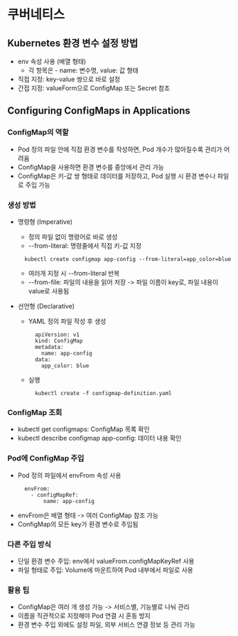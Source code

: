 # 쿠버네티스

## Kubernetes 환경 변수 설정 방법
- env 속성 사용 (배열 형태)
  - 각 항목은 - name: 변수명, value: 값 형태
- 직접 지정: key-value 쌍으로 바로 설정
- 간접 지정: valueForm으로 ConfigMap 또는 Secret 참조

## Configuring ConfigMaps in Applications

### ConfigMap의 역할
- Pod 정의 파일 안에 직접 환경 변수를 작성하면, Pod 개수가 많아질수록 관리가 어려움
- ConfigMap을 사용하면 환경 변수를 중앙에서 관리 가능
- ConfigMap은 키-값 쌍 형태로 데이터를 저장하고, Pod 실행 시 환경 변수나 파일로 주입 가능

### 생성 방법
- 명령형 (Imperative)
  - 정의 파일 없이 명령어로 바로 생성
  - --from-literal: 명령줄에서 직접 키-값 지정
  ```
    kubectl create configmap app-config --from-literal=app_color=blue
  ```
  - 여러개 지정 시 --from-literal 반복
  - --from-file: 파일의 내용을 읽어 저장 -> 파일 이름이 key로, 파일 내용이 value로 사용됨

- 선언형 (Declarative)
  - YAML 정의 파일 작성 후 생성
    ```
      apiVersion: v1
      kind: ConfigMap
      metadata:
        name: app-config
      data:
        app_color: blue
    ```
  - 실행
    ```
      kubectl create -f configmap-definition.yaml
    ```

### ConfigMap 조회
- kubectl get configmaps: ConfigMap 목록 확인
- kubectl describe configmap app-config: 데이터 내용 확인

### Pod에 ConfigMap 주입
- Pod 정의 파일에서 envFrom 속성 사용
  ```
    envFrom:
      - configMapRef:
          name: app-config
  ```
- envFrom은 배열 형태 -> 여러 ConfigMap 참조 가능
- ConfigMap의 모든 key가 환경 변수로 주입됨

### 다른 주입 방식
- 단일 환경 변수 주입: env에서 valueFrom.configMapKeyRef 사용
- 파일 형태로 주입: Volume에 마운트하여 Pod 내부에서 파일로 사용

### 활용 팁 
- ConfigMap은 여러 개 생성 가능 -> 서비스별, 기능별로 나눠 관리
- 이름을 직관적으로 지정해야 Pod 연결 시 혼동 방지
- 환경 변수 주입 외에도 설정 파일, 외부 서비스 연결 정보 등 관리 가능